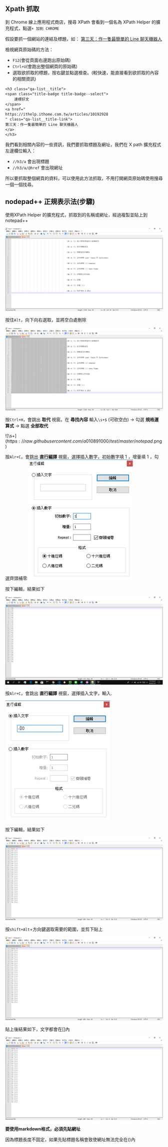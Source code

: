 ## Xpath 抓取

到 Chrome 線上應用程式商店，搜尋 XPath 會看到一個名為 XPath Helper 的擴充程式，點選`+ 加到 CHROME`

假設要抓一個網站的連結及標題，如：
[第三天：作一隻最簡單的 Line 聊天機器人](https://ithelp.ithome.com.tw/articles/10192928)

檢視網頁原始碼的方法：
+ `F12`(會從頁面右邊跑出原始碼)
+ `Ctrl+U`(會跑出整個網頁的原始碼)
+ 選取欲抓取的標題，按右鍵並點選檢查。(較快速，能直接看到欲抓取的內容的相關資訊)


```
<h3 class="qa-list__title">
<span class="title-badge title-badge--select">
    達標好文
</span>
<a href="
https://ithelp.ithome.com.tw/articles/10192928
" class="qa-list__title-link">
第三天：作一隻最簡單的 Line 聊天機器人
</a>
</h3>
```

我們看到相關內容的一些資訊，我們要抓取標題及網址，我們在 X path 擴充程式左邊欄位輸入：
+ `//h3/a`        會出現標題
+ `//h3/a/@href`  會出現網址

所以要抓取整個網頁的資料，可以使用此方法抓取，不用打開網頁原始碼使用搜尋一個一個找尋。

## nodepad++ 正規表示法(步驟)

使用XPath Helper 的擴充程式，抓取到的名稱或網址，經過複製並貼上到notepad++

![paste](https://raw.githubusercontent.com/a010891000/test/master/notepad%2B%2B%E6%AD%A3%E8%A6%8F%E5%8C%96/img/1.paste.png)

按住`Alt`，向下向右選取，並將空白處刪除

![alt](https://raw.githubusercontent.com/a010891000/test/master/notepad%2B%2B%E6%AD%A3%E8%A6%8F%E5%8C%96/img/2.alt.png)

按`Ctrl+H`，會跳出 **取代** 視窗。在 **尋找內容** 輸入`\s+$` (可砍空白) → 勾選 **規格運算式** → 點選 **全部取代**

![\s+$](https://raw.githubusercontent.com/a010891000/test/master/notepad%2B%2B%E6%AD%A3%E8%A6%8F%E5%8C%96/img/3.s+$.png)

按`Alr+C`，會跳出 **直行編譯** 視窗，選擇插入數字，初始數字填 1 ，增量填 1 ，勾選齊頭補零
![number](https://raw.githubusercontent.com/a010891000/test/master/notepad%2B%2B%E6%AD%A3%E8%A6%8F%E5%8C%96/img/4.number.png)

按下編輯，結果如下

![sort](https://raw.githubusercontent.com/a010891000/test/master/notepad%2B%2B%E6%AD%A3%E8%A6%8F%E5%8C%96/img/5.sort.png)

按`Alr+C`，會跳出 **直行編譯** 視窗，選擇插入文字，輸入.[]()

![text](https://raw.githubusercontent.com/a010891000/test/master/notepad%2B%2B%E6%AD%A3%E8%A6%8F%E5%8C%96/img/6.text.png)

按下編輯，結果如下

![add](https://raw.githubusercontent.com/a010891000/test/master/notepad%2B%2B%E6%AD%A3%E8%A6%8F%E5%8C%96/img/7.add.png)

按`shift+Alt`+方向鍵選取需要的範圍，並剪下貼上

![add](https://raw.githubusercontent.com/a010891000/test/master/notepad%2B%2B%E6%AD%A3%E8%A6%8F%E5%8C%96/img/7.add.png)

貼上後結果如下，文字都會在[]內

![add](https://raw.githubusercontent.com/a010891000/test/master/notepad%2B%2B%E6%AD%A3%E8%A6%8F%E5%8C%96/img/7.add.png)

**要使用markdown格式，必須先貼網址**

因為標題長度不固定，如果先貼標題名稱會致使網址無法完全在()內

<!--Visual Studio Code 是否也能如此使用? -->